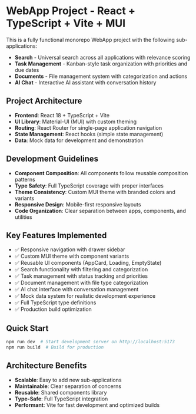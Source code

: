 # WebApp Project - React + TypeScript + Vite + MUI

This is a fully functional monorepo WebApp project with the following sub-applications:
- **Search** - Universal search across all applications with relevance scoring
- **Task Management** - Kanban-style task organization with priorities and due dates
- **Documents** - File management system with categorization and actions
- **AI Chat** - Interactive AI assistant with conversation history

## Project Architecture
- **Frontend**: React 18 + TypeScript + Vite
- **UI Library**: Material-UI (MUI) with custom theming
- **Routing**: React Router for single-page application navigation
- **State Management**: React hooks (simple state management)
- **Data**: Mock data for development and demonstration

## Development Guidelines
- **Component Composition**: All components follow reusable composition patterns
- **Type Safety**: Full TypeScript coverage with proper interfaces
- **Theme Consistency**: Custom MUI theme with branded colors and variants
- **Responsive Design**: Mobile-first responsive layouts
- **Code Organization**: Clear separation between apps, components, and utilities

## Key Features Implemented
- ✅ Responsive navigation with drawer sidebar
- ✅ Custom MUI theme with component variants
- ✅ Reusable UI components (AppCard, Loading, EmptyState)
- ✅ Search functionality with filtering and categorization
- ✅ Task management with status tracking and priorities
- ✅ Document management with file type categorization
- ✅ AI chat interface with conversation management
- ✅ Mock data system for realistic development experience
- ✅ Full TypeScript type definitions
- ✅ Production build optimization

## Quick Start
```bash
npm run dev  # Start development server on http://localhost:5173
npm run build  # Build for production
```

## Architecture Benefits
- **Scalable**: Easy to add new sub-applications
- **Maintainable**: Clear separation of concerns
- **Reusable**: Shared components library
- **Type-Safe**: Full TypeScript integration
- **Performant**: Vite for fast development and optimized builds